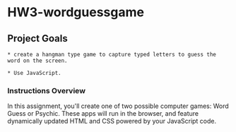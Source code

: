# HW3-wordguessgame

## Project Goals

    * create a hangman type game to capture typed letters to guess the word on the screen.

    * Use JavaScript.

### Instructions Overview

In this assignment, you'll create one of two possible computer games: Word Guess or Psychic. These apps will run in the browser, and feature dynamically updated HTML and CSS powered by your JavaScript code.
